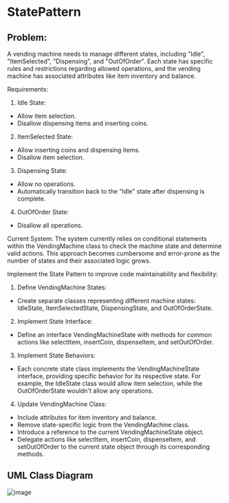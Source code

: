 # StatePattern

## Problem:
A vending machine needs to manage different states, including "Idle", "ItemSelected", "Dispensing", and "OutOfOrder". Each state has specific rules and restrictions regarding allowed operations, and the vending machine has associated attributes like item inventory and balance.

Requirements:
1. Idle State:
* Allow item selection.
* Disallow dispensing items and inserting coins.

2. ItemSelected State:
* Allow inserting coins and dispensing items.
* Disallow item selection.

3. Dispensing State:
* Allow no operations.
* Automatically transition back to the "Idle" state after dispensing is complete.
  
4. OutOfOrder State:
* Disallow all operations.

Current System: The system currently relies on conditional statements within the VendingMachine class to check the machine state and determine valid actions. This approach becomes cumbersome and error-prone as the number of states and their associated logic grows.

Implement the State Pattern to improve code maintainability and flexibility:

1. Define VendingMachine States:
* Create separate classes representing different machine states: IdleState, ItemSelectedState, DispensingState, and OutOfOrderState.

2. Implement State Interface:
* Define an interface VendingMachineState with methods for common actions like selectItem, insertCoin, dispenseItem, and setOutOfOrder.

3. Implement State Behaviors:
* Each concrete state class implements the VendingMachineState interface, providing specific behavior for its respective state. For example, the IdleState class would allow item selection, while the OutOfOrderState wouldn't allow any operations.

4. Update VendingMachine Class:
* Include attributes for item inventory and balance.
* Remove state-specific logic from the VendingMachine class.
* Introduce a reference to the current VendingMachineState object.
* Delegate actions like selectItem, insertCoin, dispenseItem, and setOutOfOrder to the current state object through its corresponding methods.

## UML Class Diagram
![image](https://github.com/user-attachments/assets/a2e8f82a-4eaa-4f32-8259-8b42edaf1db6)

